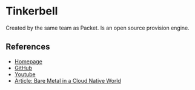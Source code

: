 # Tinkerbell

Created by the same team as Packet. Is an open source provision engine.

## References

* [Homepage](https://tinkerbell.org)
* [GitHub](https://github.com/tinkerbell/)
* [Youtube](https://www.youtube.com/channel/UCTzWInTQPvzH21KHS8jrq7A)
* [Article: Bare Metal in a Cloud Native World](https://thenewstack.io/bare-metal-in-a-cloud-native-world/)

